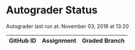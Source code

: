# Autograder Status
Autograder last run at: November 03, 2018 at 13:20

| GitHub ID | Assignment | Graded Branch |
|-----------|------------|---------------|
